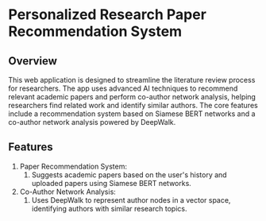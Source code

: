 # Personalized Research Paper Recommendation System
## Overview
This web application is designed to streamline the literature review process for researchers. The app uses advanced AI techniques to recommend relevant academic papers and perform co-author network analysis, helping researchers find related work and identify similar authors. The core features include a recommendation system based on Siamese BERT networks and a co-author network analysis powered by DeepWalk.

## Features
<ol>
  <li>Paper Recommendation System:
    <ol>
      <li>Suggests academic papers based on the user's history and uploaded papers using Siamese BERT networks.</li>
    </ol>
  </li>
  <li>Co-Author Network Analysis:
    <ol>
      <li>Uses DeepWalk to represent author nodes in a vector space, identifying authors with similar research topics.</li>
    </ol>
  </li>
</ol>
